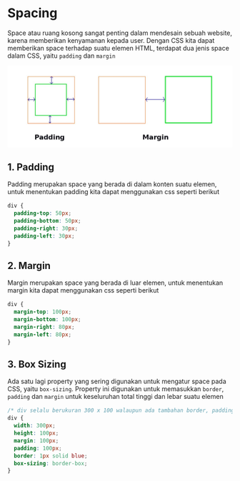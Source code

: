 # Spacing

Space atau ruang kosong sangat penting dalam mendesain sebuah website, karena memberikan kenyamanan kepada user. Dengan CSS kita dapat memberikan space terhadap suatu elemen HTML, terdapat dua jenis space dalam CSS, yaitu `padding` dan `margin`

<img src="margin-padding.jpeg" width="600" />

## 1. Padding

Padding merupakan space yang berada di dalam konten suatu elemen, untuk menentukan padding kita dapat menggunakan css seperti berikut

```css
div {
  padding-top: 50px;
  padding-bottom: 50px;
  padding-right: 30px;
  padding-left: 30px;
}
```

## 2. Margin

Margin merupakan space yang berada di luar elemen, untuk menentukan margin kita dapat menggunakan css seperti berikut

```css
div {
  margin-top: 100px;
  margin-bottom: 100px;
  margin-right: 80px;
  margin-left: 80px;
}
```

## 3. Box Sizing

Ada satu lagi property yang sering digunakan untuk mengatur space pada CSS, yaitu `box-sizing`. Property ini digunakan untuk memasukkan `border`, `padding` dan `margin` untuk keseluruhan total tinggi dan lebar suatu elemen

```css
/* div selalu berukuran 300 x 100 walaupun ada tambahan border, padding, dan margin */
div {
  width: 300px;
  height: 100px;
  margin: 100px;
  padding: 100px;
  border: 1px solid blue;
  box-sizing: border-box;
}
```
